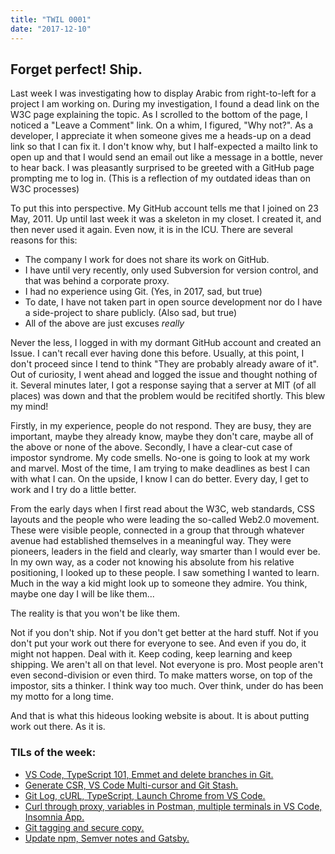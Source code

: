 ```yaml
---
title: "TWIL 0001"
date: "2017-12-10"
---
```

## Forget perfect! Ship.

Last week I was investigating how to display Arabic from right-to-left for a project I am working on. During my investigation, I found a dead link on the W3C page explaining the topic. As I scrolled to the bottom of the page, I noticed a "Leave a Comment" link. On a whim, I figured, "Why not?". As a developer, I appreciate it when someone gives me a heads-up on a dead link so that I can fix it. I don't know why, but I half-expected a mailto link to open up and that I would send an email out like a message in a bottle, never to hear back. I was pleasantly surprised to be greeted with a GitHub page prompting me to log in. (This is a reflection of my outdated ideas than on W3C processes)

To put this into perspective. My GitHub account tells me that I joined on 23 May, 2011. Up until last week it was a skeleton in my closet. I created it, and then never used it again. Even now, it is in the ICU. There are several reasons for this:

* The company I work for does not share its work on GitHub.
* I have until very recently, only used Subversion for version control, and that was behind a corporate proxy.
* I had no experience using Git. (Yes, in 2017, sad, but true)
* To date, I have not taken part in open source development nor do I have a side-project to share publicly. (Also sad, but true)
* All of the above are just excuses *really*

Never the less, I logged in with my dormant GitHub account and created an Issue. I can't recall ever having done this before. Usually, at this point, I don't proceed since I tend to think "They are probably already aware of it". Out of curiosity, I went ahead and logged the issue and thought nothing of it. Several minutes later, I got a response saying that a server at MIT (of all places) was down and that the problem would be recitifed shortly. This blew my mind!

Firstly, in my experience, people do not respond. They are busy, they are important, maybe they already know, maybe they don't care, maybe all of the above or none of the above. Secondly, I have a clear-cut case of impostor syndrome. My code smells. No-one is going to look at my work and marvel. Most of the time, I am trying to make deadlines as best I can with what I can. On the upside, I know I can do better. Every day, I get to work and I try do a little better.

From the early days when I first read about the W3C, web standards, CSS layouts and the people who were leading the so-called Web2.0 movement. These were visible people, connected in a group that through whatever avenue had established themselves in a meaningful way. They were pioneers, leaders in the field and clearly, way smarter than I would ever be. In my own way, as a coder not knowing his absolute from his relative positioning, I looked up to these people. I saw something I wanted to learn. Much in the way a kid might look up to someone they admire. You think, maybe one day I will be like them...

The reality is that you won't be like them.

Not if you don't ship. Not if you don't get better at the hard stuff. Not if you don't put your work out there for everyone to see. And even if you do, it might not happen. Deal with it. Keep coding, keep learning and keep shipping. We aren't all on that level. Not everyone is pro. Most people aren't even second-division or even third. To make matters worse, on top of the impostor, sits a thinker. I think way too much. Over think, under do has been my motto for a long time.

And that is what this hideous looking website is about. It is about putting work out there. As it is.

### TILs of the week:

* [VS Code, TypeScript 101, Emmet and delete branches in Git. ](/til0001/)
* [Generate CSR, VS Code Multi-cursor and Git Stash. ](/til0002/)
* [Git Log, cURL, TypeScript, Launch Chrome from VS Code. ](/til0003/)
* [Curl through proxy, variables in Postman, multiple terminals in VS Code, Insomnia App. ](/til0004/)
* [Git tagging and secure copy. ](/til0005/)
* [Update npm, Semver notes and Gatsby.](/til0006/)



